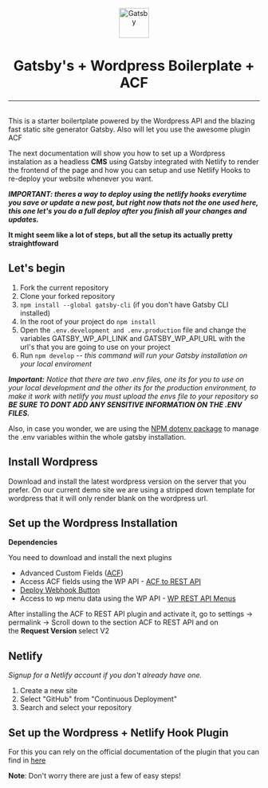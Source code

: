 <p align="center">
  <a href="https://www.gatsbyjs.org">
    <img alt="Gatsby" src="https://www.gatsbyjs.org/monogram.svg" width="60" />
  </a>
</p>
<h1 align="center">
  Gatsby's + Wordpress Boilerplate + ACF
</h1>
<hr>
<p><br />This is a starter boilertplate powered by the Wordpress API and the blazing fast static site generator Gatsby. Also will let you use the awesome plugin ACF</p>
<p>The next documentation will show you how to set up a Wordpress instalation as a headless <strong>CMS</strong> using Gatsby integrated with Netlify to render the frontend of the page and how you can setup and use Netlify Hooks to re-deploy your website whenever you want.</p>
<p><strong><em>IMPORTANT: theres a way to deploy using the netlify hooks everytime you save or update a new post, but right now thats not the one used here, this one let's you do a full deploy after you finish all your changes and updates.</em></strong></p>
<p><strong>It might seem like a lot of steps, but all the setup its actually pretty straightfoward&nbsp;</strong></p>
<h2>Let's begin</h2>
<ol>
<li>Fork&nbsp;the current&nbsp;repository</li>
<li>Clone your forked repository</li>
<li><code>npm install --global gatsby-cli</code>&nbsp;(if you don't have Gatsby CLI installed)</li>
<li>In the root of your project&nbsp;do <code>npm install</code></li>
<li>Open the&nbsp;<code>.env.development and .env.production</code>&nbsp;file and change the variables&nbsp;GATSBY_WP_API_LINK and&nbsp;GATSBY_WP_API_URL with the url's that you are going to use on your project</li>
<li>Run&nbsp;<code>npm develop</code>&nbsp;-- <em>this command will run your Gatsby installation on your local enviroment</em></li>
</ol>
<p><em><strong>Important:</strong> Notice that there are two .env files, one its for you to use on your local development and the other its for the production environment, to make it work with netlify you must upload the envs file to your repository so <strong>BE SURE TO DONT ADD ANY SENSITIVE INFORMATION ON THE .ENV FILES.&nbsp;</strong></em></p>
<p>Also, in case you wonder, we are using the <a href="https://www.npmjs.com/package/dotenv" target="_blank" rel="noopener">NPM dotenv package</a> to manage the .env variables within the whole gatsby installation.</p>
<h2>Install Wordpress<span style="font-size: 14px;">&nbsp;</span></h2>
<p>Download and install the latest wordpress version on the server that you prefer. On our current demo site we are using a stripped down template for wordpress that it will only render blank on the wordpress url.</p>
<h2>Set up the Wordpress Installation</h2>
<p><strong>Dependencies</strong></p>
<p>You need to download and install the next plugins&nbsp;</p>
<ul>
<li>Advanced Custom Fields (<a href="https://wordpress.org/plugins/acf-extended/" target="_blank" rel="noopener">ACF</a>)</li>
<li>Access ACF fields using the WP API - <a href="https://wordpress.org/plugins/acf-to-rest-api/" target="_blank" rel="noopener">ACF to REST API</a></li>
<li><a href="https://wordpress.org/plugins/webhook-netlify-deploy/" target="_blank" rel="noopener">Deploy Webhook Button</a></li>
<li>Access to wp menu data using the WP API - <a href="https://wordpress.org/plugins/wp-rest-api-v2-menus/" target="_blank" rel="noopener">WP REST API Menus</a></li>
</ul>
<p>After installing the ACF to REST API plugin and activate it, go to settings -&gt; permalink -&gt; Scroll down to the section&nbsp;ACF to REST API and on the&nbsp;<strong>Request Version&nbsp;</strong>select V2</p>
<h2>Netlify</h2>
<p><em>Signup for a Netlify account if you don't already have one.</em></p>
<ol>
<li>Create a new site</li>
<li>Select "GitHub" from "Continuous Deployment"</li>
<li>Search and select your repository</li>
</ol>
<h2>Set up the Wordpress + Netlify Hook Plugin</h2>
<p>For this you can rely on the official documentation of the plugin that you can find in <a href="https://github.com/lukethacoder/wp-webhook-netlify-deploy" target="_blank" rel="noopener">here</a></p>
<p><strong>Note</strong>: Don't worry there are just a few of easy steps!</p>
<p>&nbsp;</p>
<p>&nbsp;</p>